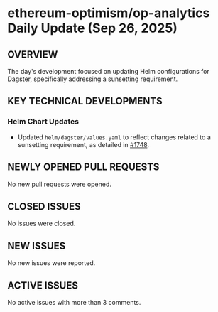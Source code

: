 # ethereum-optimism/op-analytics Daily Update (Sep 26, 2025)
## OVERVIEW 
The day's development focused on updating Helm configurations for Dagster, specifically addressing a sunsetting requirement.

## KEY TECHNICAL DEVELOPMENTS

### Helm Chart Updates
*   Updated `helm/dagster/values.yaml` to reflect changes related to a sunsetting requirement, as detailed in [#1748](https://github.com/ethereum-optimism/op-analytics/pull/1748).

## NEWLY OPENED PULL REQUESTS
No new pull requests were opened.

## CLOSED ISSUES
No issues were closed.

## NEW ISSUES
No new issues were reported.

## ACTIVE ISSUES
No active issues with more than 3 comments.